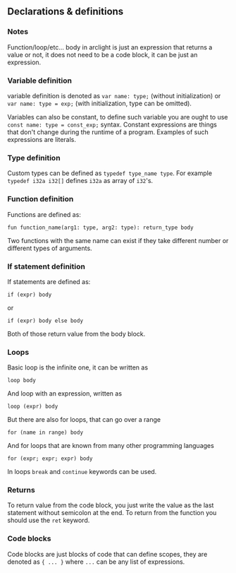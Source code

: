 ## Declarations & definitions

### Notes

Function/loop/etc... body in arclight is just an expression that returns a value or not, it does not need to be a code block, it can be just an expression.

### Variable definition

variable definition is denoted as `var name: type;` (without initialization)
or `var name: type = exp;` (with initialization, type can be omitted).

Variables can also be constant, to define such variable you are ought to use `const name: type = const_exp;` syntax. Constant expressions are things that don't change during the runtime of a program. Examples of such expressions are literals.

### Type definition

Custom types can be defined as `typedef type_name type`. For example `typedef i32a i32[]` defines `i32a` as array of `i32`\'s.

### Function definition

Functions are defined as:

```
fun function_name(arg1: type, arg2: type): return_type body
```

Two functions with the same name can exist if they take different number or different types of arguments.

### If statement definition

If statements are defined as:

```
if (expr) body
```

or

```
if (expr) body else body
```

Both of those return value from the body block.

### Loops

Basic loop is the infinite one, it can be written as

```
loop body
```

And loop with an expression, written as

```
loop (expr) body
```

But there are also for loops, that can go over a range

```
for (name in range) body
```

And for loops that are known from many other programming languages

```
for (expr; expr; expr) body
```

In loops `break` and `continue` keywords can be used.

### Returns

To return value from the code block, you just write the value as the last statement without semicolon at the end. To return from the function you should use the `ret` keyword.

### Code blocks

Code blocks are just blocks of code that can define scopes, they are denoted as `{ ... }` where `...` can be any list of expressions.
